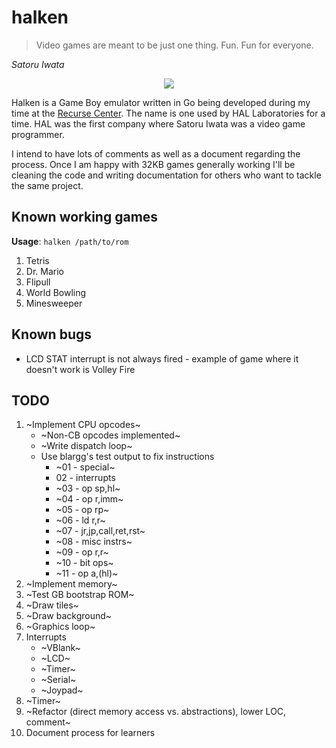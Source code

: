 # halken
>Video games are meant to be just one thing. Fun. Fun for everyone.

*Satoru Iwata*

<p align="center">
  <img src="https://my.mixtape.moe/lvsswq.gif">
</p>

Halken is a Game Boy emulator written in Go being developed during my time at the [Recurse Center](https://recurse.com).
The name is one used by HAL Laboratories for a time. HAL was the first company where Satoru Iwata was a video game programmer.

I intend to have lots of comments as well as a document regarding the process. Once I am happy with 32KB games generally working I'll be cleaning the code and writing documentation for others who want to tackle the same project.

## Known working games

**Usage**: `halken /path/to/rom`

1. Tetris
2. Dr. Mario
3. Flipull
4. World Bowling
5. Minesweeper

## Known bugs
* LCD STAT interrupt is not always fired - example of game where it doesn't work is Volley Fire

## TODO

1. ~Implement CPU opcodes~
    * ~Non-CB opcodes implemented~
     * ~Write dispatch loop~
     * Use blargg's test output to fix instructions
       * ~01 - special~
       * 02 - interrupts
       * ~03 - op sp,hl~
       * ~04 - op r,imm~
       * ~05 - op rp~
       * ~06 - ld r,r~
       * ~07 - jr,jp,call,ret,rst~
       * ~08 - misc instrs~
       * ~09 - op r,r~
       * ~10 - bit ops~
       * ~11 - op a,(hl)~
2. ~Implement memory~
3. ~Test GB bootstrap ROM~
4. ~Draw tiles~
5. ~Draw background~
6. ~Graphics loop~
7. Interrupts
   * ~VBlank~
   * ~LCD~
   * ~Timer~
   * ~Serial~
   * ~Joypad~
8. ~Timer~
9. ~Refactor (direct memory access vs. abstractions), lower LOC, comment~
10. Document process for learners

